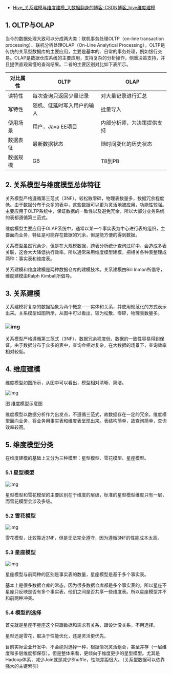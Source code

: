 - [Hive_关系建模与维度建模_大数据翻身的博客-CSDN博客_hive维度建模](https://blog.csdn.net/qq_56870570/article/details/119807506?spm=1001.2014.3001.5502)

## 1. OLTP与OLAP

当今的数据处理大致可以分成两大类：联机事务处理OLTP（on-line transaction processing）、联机分析处理OLAP（On-Line Analytical Processing）。OLTP是传统的关系型数据库的主要应用，主要是基本的、日常的事务处理，例如银行交易。OLAP是数据仓库系统的主要应用，支持复杂的分析操作，侧重决策支持，并且提供直观易懂的查询结果。二者的主要区别对比如下表所示。

| 对比属性 | OLTP                       | OLAP                       |
| -------- | -------------------------- | -------------------------- |
| 读特性   | 每次查询只返回少量记录     | 对大量记录进行汇总         |
| 写特性   | 随机、低延时写入用户的输入 | 批量导入                   |
| 使用场景 | 用户，Java EE项目          | 内部分析师，为决策提供支持 |
| 数据表征 | 最新数据状态               | 随时间变化的历史状态       |
| 数据规模 | GB                         | TB到PB                     |

## 2. 关系模型与维度模型总体特征

关系模型严格遵循第三范式（3NF），较松散零碎，物理表数量多，数据冗余程度低。由于数据分布于众多的表中，这些数据可以更为灵活地被应用，功能性较强。主要应用于OLTP系统中，保证数据的一致性以及避免冗余，所以大部分业务系统的表都遵循第三范式。

维度模型主要应用于OLAP系统中，通常以某一个事实表为中心进行表的组织，主要面向业务，特征是可能存在数据的冗余，但是能方便的得到数据。

关系模型虽然冗余少，但是在大规模数据，跨表分析统计查询过程中，会造成多表关联，这会大大降低执行效率。所以通常采用维度模型建模，把相关各种表整理成两种：事实表和维度表。

关系建模和维度建模是两种数据仓库的建模技术。关系建模由Bill Inmon所倡导，维度建模由Ralph Kimball所倡导。

## **3.** **关系建模**

关系建模将复杂的数据抽象为两个概念——实体和关系，并使用规范化的方式表示出来。关系模型如图所示，从图中可以看出，较为松散、零碎，物理表数量多。

### ![img](https://img-blog.csdnimg.cn/20210818111506430.png?x-oss-process=image/watermark,type_ZmFuZ3poZW5naGVpdGk,shadow_10,text_aHR0cHM6Ly9ibG9nLmNzZG4ubmV0L3FxXzU2ODcwNTcw,size_16,color_FFFFFF,t_70)

关系模型严格遵循第三范式（3NF），数据冗余程度低，数据的一致性容易得到保证。由于数据分布于众多的表中，查询会相对复杂，在大数据的场景下，查询效率相对较低。

## **4.** **维度建模**

维度模型如图所示，从图中可以看出，模型相对清晰、简洁。

![img](https://img-blog.csdnimg.cn/20210818111541380.png?x-oss-process=image/watermark,type_ZmFuZ3poZW5naGVpdGk,shadow_10,text_aHR0cHM6Ly9ibG9nLmNzZG4ubmV0L3FxXzU2ODcwNTcw,size_16,color_FFFFFF,t_70)

图 维度模型示意图

维度模型以数据分析作为出发点，不遵循三范式，故数据存在一定的冗余。维度模型面向业务，将业务用事实表和维度表呈现出来。表结构简单，故查询简单，查询效率较高。

## 5. 维度模型分类

在维度建模的基础上又分为三种模型：星型模型、雪花模型、星座模型。

### 5.1 星型模型

![img](https://img-blog.csdnimg.cn/20210722104223191.png?x-oss-process=image/watermark,type_ZmFuZ3poZW5naGVpdGk,shadow_10,text_aHR0cHM6Ly9ibG9nLmNzZG4ubmV0L3FxXzU2ODcwNTcw,size_16,color_FFFFFF,t_70)

 星型模型和雪花模型的主要区别在于维度的层级，标准的星型模型维度只有一层，而雪花模型会涉及多级。

### 5.2 雪花模型

![img](https://img-blog.csdnimg.cn/20210722104256750.png?x-oss-process=image/watermark,type_ZmFuZ3poZW5naGVpdGk,shadow_10,text_aHR0cHM6Ly9ibG9nLmNzZG4ubmV0L3FxXzU2ODcwNTcw,size_16,color_FFFFFF,t_70) 

雪花模型，比较靠近3NF，但是无法完全遵守，因为遵循3NF的性能成本太高。

### 5.3 星座模型

![img](https://img-blog.csdnimg.cn/20210722104354313.png?x-oss-process=image/watermark,type_ZmFuZ3poZW5naGVpdGk,shadow_10,text_aHR0cHM6Ly9ibG9nLmNzZG4ubmV0L3FxXzU2ODcwNTcw,size_16,color_FFFFFF,t_70)

 星座模型与前两种的区别是事实表的数量，星座模型是基于多个事实表。

基本上是很多数据仓库的常态，因为很多数据仓库都是多个事实表的，所以星座不星座只反映是否有多个事实表，他们之间是否共享一些维度表。所以星座模型并不和前两种冲突。

### 5.4 模型的选择

首先就是星座不星座这个只跟数据和需求有关系，跟设计没关系，不用选择。

星型还是雪花，取决于性能优化，还是灵活更优先。

目前实际企业开发中，不会绝对选择一种，根据情况灵活组合，甚至并存（一层维度和多层维度都保存）。但是整体来看，更倾向于维度更少的星型模型。尤其是Hadoop体系，减少Join就是减少Shuffle，性能差距很大。（关系型数据可以依靠强大的主键索引）